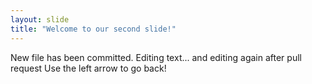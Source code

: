 ```yaml
---
layout: slide
title: "Welcome to our second slide!"
---
```

New file has been committed.
Editing text...
and editing again after pull request
Use the left arrow to go back!